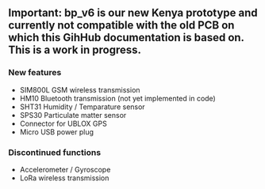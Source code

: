 ﻿## Important: bp_v6 is our new Kenya prototype and currently not compatible with the old PCB on which this GihHub documentation is based on. This is a work in progress.

### New features
- SIM800L GSM wireless transmission
- HM10 Bluetooth transmission (not yet implemented in code)
- SHT31 Humidity / Temparature sensor
- SPS30 Particulate matter sensor
- Connector for UBLOX GPS
- Micro USB power plug

### Discontinued functions
- Accelerometer / Gyroscope
- LoRa wireless transmission
